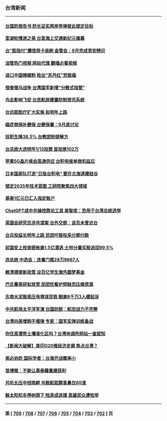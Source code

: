 ### 台湾新闻
---
#### [台国防报告书 防长证实两岸导弹彼此锁定目标](../../pages/ncid1349361/n14071963.md?09130045) 
#### [澎湖轮慢游之美 台澎海上交通新纪元揭幕](../../pages/ncid1349361/n14072337.md?09130045) 
#### [台“医指付”爆信用卡盗刷 金管会：9月完成资安辨识](../../pages/ncid1349361/n14072261.md?09130045) 
#### [油管热门视频 网站代理 翻墙必看视频](http://138.2.39.72:81/youtube.html?epic-marker?09130045)
#### [进口中国辣椒粉 检出“苏丹红”恐致癌](../../pages/ncid1349361/n14072288.md?09130045) 
#### [借鉴俄乌战争 台湾国军新增“分散式指管”](../../pages/ncid1349361/n14072298.md?09130045) 
#### [鸟击影响飞安 台民航局建置防制资讯系统](../../pages/ncid1349361/n14072281.md?09130045) 
#### [台远距医疗扩大实施 拟明年上路](../../pages/ncid1349361/n14072282.md?09130045) 
#### [癌症商保补健保 台健保署：9月底讨论](../../pages/ncid1349361/n14072284.md?09130045) 
#### [技职生降38.5% 台教团盼提解方](../../pages/ncid1349361/n14072286.md?09130045) 
#### [台总统大选明年1/13投票 首投族102万](../../pages/ncid1349361/n14072271.md?09130045) 
#### [苹果5G晶片续由高通供应 台积电接单商机延后](../../pages/ncid1349361/n14072265.md?09130045) 
#### [日本国家队打造“日版台积电” 要在北海道建硅谷](../../pages/ncid1349361/n14072269.md?09130045) 
#### [锁定2035年技术蓝图 工研院聚焦四大领域](../../pages/ncid1349361/n14072268.md?09130045) 
#### [基泰1亿元已汇入指定账户](../../pages/ncid1349361/n14072179.md?09130045) 
#### [ChatGPT成中共操控舆论工具 美智库：恐用于台湾总统选举](../../pages/ncid1349361/n14072240.md?09130045) 
#### [英国会研究员涉共谍案 台外交部：该员未曾访台](../../pages/ncid1349361/n14072242.md?09130045) 
#### [台兵役延长明年上路 民团吁服役采分期付款](../../pages/ncid1349361/n14072180.md?09130045) 
#### [前国安上校盗密帐逾1.5亿潜逃 士林分署买股追回99.5%](../../pages/ncid1349361/n14072198.md?09130045) 
#### [选总统 中选会：连署门槛28万9667人](../../pages/ncid1349361/n14072201.md?09130045) 
#### [赖清德提新政策 设百亿学生海外圆梦基金](../../pages/ncid1349361/n14072199.md?09130045) 
#### [巴氏量表研拟放宽 民团忧看护短缺恐压缩资源](../../pages/ncid1349361/n14072182.md?09130045) 
#### [东南水泥毁高压电塔误双铁 赔逾8千万3人缓起诉](../../pages/ncid1349361/n14072184.md?09130045) 
#### [中共航母太平洋军演 台国防部：航空战力不完整](../../pages/ncid1349361/n14072068.md?09130045) 
#### [台湾向美增购手榴弹 专家：国军实弹训练备战](../../pages/ncid1349361/n14071386.md?09130045) 
#### [你住高潜势土壤液化区吗？台湾地调所网站一查就知](../../pages/ncid1349361/n14072015.md?09130045) 
#### [【新闻大破解】美印G20推经济走廊 焦点台湾？](../../pages/ncid1349361/n14071644.md?09130045) 
#### [美必协防 国际学者：台海开战概率小](../../pages/ncid1349361/n14071548.md?09130045) 
#### [苗博雅：不能让基泰藉重建获利](../../pages/ncid1349361/n14071588.md?09130045) 
#### [共机长压中线挑衅 共舰航距鹅銮鼻仅60浬](../../pages/ncid1349361/n14071551.md?09130045) 
#### [躲太阳机车停树荫下 险造成追撞 高雄民众遭检举](../../pages/ncid1349361/n14071399.md?09130045) 

---
#### 第 [ [709](./709.md?09130045) / [708](./708.md?09130045) / [707](./707.md?09130045) / [706](./706.md?09130045) / [705](./705.md?09130045) / [704](./704.md?09130045) / [703](./703.md?09130045) / [702](./702.md?09130045) ] 页
